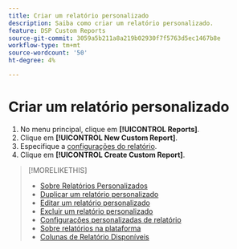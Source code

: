 ```yaml
---
title: Criar um relatório personalizado
description: Saiba como criar um relatório personalizado.
feature: DSP Custom Reports
source-git-commit: 3059a5b211a8a219b02930f7f5763d5ec1467b8e
workflow-type: tm+mt
source-wordcount: '50'
ht-degree: 4%

---
```


# Criar um relatório personalizado

1. No menu principal, clique em **[!UICONTROL Reports]**.
1. Clique em **[!UICONTROL New Custom Report]**.
1. Especifique a [configurações do relatório](/help/dsp/reports/report-settings.md).
1. Clique em **[!UICONTROL Create Custom Report]**.

>[!MORELIKETHIS]
>
>* [Sobre Relatórios Personalizados](/help/dsp/reports/report-about.md)
>* [Duplicar um relatório personalizado](/help/dsp/reports/report-copy.md)
>* [Editar um relatório personalizado](/help/dsp/reports/report-edit.md)
>* [Excluir um relatório personalizado](/help/dsp/reports/report-delete.md)
>* [Configurações personalizadas de relatório](/help/dsp/reports/report-settings.md)
>* [Sobre relatórios na plataforma](/help/dsp/campaign-management/reports/campaign-reports-about.md)
>* [Colunas de Relatório Disponíveis](/help/dsp/reports/report-columns.md)

